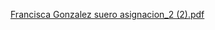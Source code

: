 [Francisca Gonzalez suero asignacion_2 (2).pdf](https://github.com/user-attachments/files/19785355/Francisca.Gonzalez.suero.asignacion_2.2.pdf)

